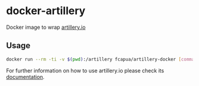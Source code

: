 # docker-artillery

Docker image to wrap <a href="https://artillery.io/">artillery.io</a>


## Usage

```bash
docker run --rm -ti -v $(pwd):/artillery fcapua/artillery-docker [command]
```

For further information on how to use artillery.io please check its <a href="https://artillery.io/docs/guides/guides/command-line.html#Overview">documentation</a>.